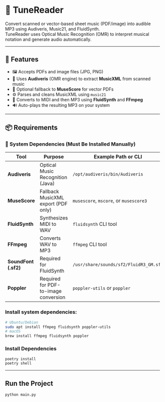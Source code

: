 # 🎼 TuneReader

Convert scanned or vector-based sheet music (PDF/image) into audible MP3 using Audiveris, Music21, and FluidSynth.  
TuneReader uses Optical Music Recognition (OMR) to interpret musical notation and generate audio automatically.

---

## 📌 Features

- 🖼️ Accepts PDFs and image files (JPG, PNG)
- 🧠 Uses **Audiveris** (OMR engine) to extract **MusicXML** from scanned music
- 🎵 Optional fallback to **MuseScore** for vector PDFs
- ⚙️ Parses and cleans MusicXML using `music21`
- 🎹 Converts to MIDI and then MP3 using **FluidSynth** and **FFmpeg**
- 🔊 Auto-plays the resulting MP3 on your system

---

## 📦 Requirements

### 🧰 System Dependencies (Must Be Installed Manually)

| Tool         | Purpose                            | Example Path or CLI        |
|--------------|-------------------------------------|-----------------------------|
| **Audiveris**| Optical Music Recognition (Java)   | `/opt/audiveris/bin/Audiveris` |
| **MuseScore**| Fallback MusicXML export (PDF only)| `musescore`, `mscore`, or `musescore3` |
| **FluidSynth**| Synthesizes MIDI to WAV           | `fluidsynth` CLI tool       |
| **FFmpeg**   | Converts WAV to MP3                 | `ffmpeg` CLI tool           |
| **SoundFont (.sf2)** | Required for FluidSynth    | `/usr/share/sounds/sf2/FluidR3_GM.sf2` |
| **Poppler**  | Required for PDF-to-image conversion | `poppler-utils` or `poppler` |

### Install system dependencies:

```bash
# Ubuntu/Debian
sudo apt install ffmpeg fluidsynth poppler-utils
# macOS
brew install ffmpeg fluidsynth poppler
```

### Install Dependencies
```bash
poetry install
poetry shell
```

---

## Run the Project

```bash
python main.py
```
